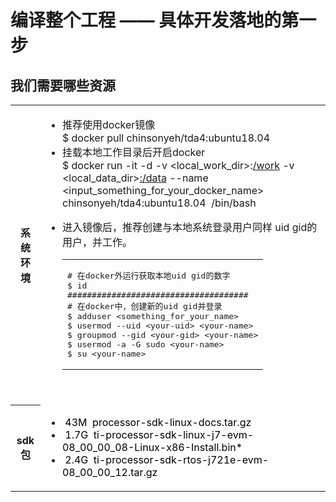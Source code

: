 # 编译整个工程 —— 具体开发落地的第一步

## 我们需要哪些资源

<table class="wrapped confluenceTable"><colgroup><col /><col /></colgroup><tbody><tr><th class="confluenceTh">系统环境</th><td class="confluenceTd"><div class="content-wrapper"><ul><li>推荐使用docker镜像<br />$ docker pull chinsonyeh/tda4:ubuntu18.04</li><li>挂载本地工作目录后开启docker<br />$&nbsp;docker run -it -d -v &lt;local_work_dir&gt;:<a href="http://work/work">/work</a> -v &lt;local_data_dir&gt;<a href="http://work/data">:/data</a> --name &lt;input_something_for_your_docker_name&gt; chinsonyeh/tda4:ubuntu18.04&nbsp; /bin/bash</li><li><p class="auto-cursor-target">进入镜像后，推荐创建与本地系统登录用户同样 uid gid的用户，并工作。</p><table class="wysiwyg-macro"  data-macro-name="code" data-macro-id="da147839-4b02-4856-b3da-a3c10a23c5ce" data-macro-parameters="collapse=true|language=cpp|title=创建用户的shell" data-macro-schema-version="1" data-macro-body-type="PLAIN_TEXT"><tbody><tr><td class="wysiwyg-macro-body"><pre># 在docker外运行获取本地uid gid的数字
$ id
#####################################
# 在docker中，创建新的uid gid并登录
$ adduser &lt;something_for_your_name&gt;
$ usermod --uid &lt;your-uid&gt; &lt;your-name&gt;
$ groupmod --gid &lt;your-gid&gt; &lt;your-name&gt;
$ usermod -a -G sudo &lt;your-name&gt;
$ su &lt;your-name&gt;</pre></td></tr></tbody></table><p class="auto-cursor-target"><br /></p></li></ul></div></td></tr><tr><th class="confluenceTh">sdk包</th><td class="confluenceTd"><ul><li><span style="color: #000000;">&nbsp;43M &nbsp;processor-sdk-linux-docs.tar.gz</span></li><li><span style="color: #000000;">&nbsp;1.7G &nbsp;ti-processor-sdk-linux-j7-evm-08_00_00_08-Linux-x86-Install.bin*</span></li><li><span style="color: #000000;">&nbsp;2.4G &nbsp;ti-processor-sdk-rtos-j721e-evm-08_00_00_12.tar.gz</span></li></ul></td></tr></tbody></table>